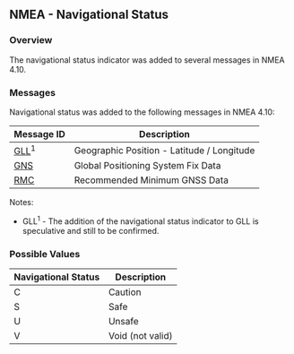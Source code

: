 ## NMEA - Navigational Status

### Overview

The navigational status indicator was added to several messages in NMEA 4.10.



### Messages

Navigational status was added to the following messages in NMEA 4.10:

| Message ID                            | Description                                |
| ------------------------------------- | ------------------------------------------ |
| [GLL](../messages/gll.md)<sup>1</sup> | Geographic Position - Latitude / Longitude |
| [GNS](../messages/gns.md)             | Global Positioning System Fix Data         |
| [RMC](../messages/rmc.md)             | Recommended Minimum GNSS Data              |

Notes:

- GLL<sup>1</sup> - The addition of the navigational status indicator to GLL is speculative and still to be confirmed.



### Possible Values

| Navigational Status | Description      |
| ------------------- | ---------------- |
| C                   | Caution          |
| S                   | Safe             |
| U                   | Unsafe           |
| V                   | Void (not valid) |
